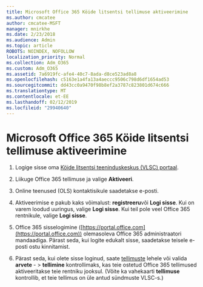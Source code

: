 ```yaml
---
title: Microsoft Office 365 Köide litsentsi tellimuse aktiveerimine
ms.author: cmcatee
author: cmcatee-MSFT
manager: mnirkhe
ms.date: 2/23/2018
ms.audience: Admin
ms.topic: article
ROBOTS: NOINDEX, NOFOLLOW
localization_priority: Normal
ms.collection: Adm_O365
ms.custom: Adm_O365
ms.assetid: 7a6919fc-afe4-40c7-8ada-d8ce523ad8a8
ms.openlocfilehash: c5163e1a4fa13a4aeccc9506c798d6df1654ad53
ms.sourcegitcommit: dd43cc0a9470f98b8ef2a3787c823801d674c666
ms.translationtype: MT
ms.contentlocale: et-EE
ms.lasthandoff: 02/12/2019
ms.locfileid: "29940640"
---
```

# <a name="activating-a-microsoft-office-365-volume-license-subscription"></a>Microsoft Office 365 Köide litsentsi tellimuse aktiveerimine

1. Logige sisse oma [Köide litsentsi teeninduskeskus (VLSC) portaal](http://go.microsoft.com/fwlink/p/?LinkId=329762).
    
2. Liikuge Office 365 tellimuse ja valige **Aktiveeri**.
    
3. Online teenused (OLS) kontaktisikule saadetakse e-posti.
    
4. Aktiveerimise e pakub kaks võimalust: **registreeru**või **Logi sisse**. Kui on varem loodud uuringus, valige **Logi sisse**. Kui teil pole veel Office 365 rentnikule, valige **Logi sisse**.
    
5. Office 365 sisselogimine ([https://portal.office.com](https://portal.office.com)) olemasoleva Office 365 administraatori mandaadiga. Pärast seda, kui logite edukalt sisse, saadetakse teisele e-posti ostu kinnitamist.
    
6. Pärast seda, kui olete sisse loginud, saate [tellimuste](https://go.microsoft.com/fwlink/p/?linkid=842054) lehele või valida **arvete**  - \> **tellimine** kontrollimaks, kas teie ostetud Office 365 tellimused aktiveeritakse teie rentniku jooksul. (Võite ka vahekaarti **tellimuse** kontrollib, et teie tellimus on üle antud sündmuste VLSC-s.) 
    

